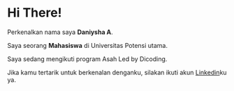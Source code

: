 # Hi There!

Perkenalkan nama saya **Daniysha A**.<br>

Saya seorang **Mahasiswa** di Universitas Potensi utama.<br>

Saya sedang mengikuti program Asah Led by Dicoding.<br>

Jika kamu tertarik untuk berkenalan denganku, silakan ikuti akun [Linkedin](https://www.linkedin.com/in/daniysha-al-zurra/)ku ya.
